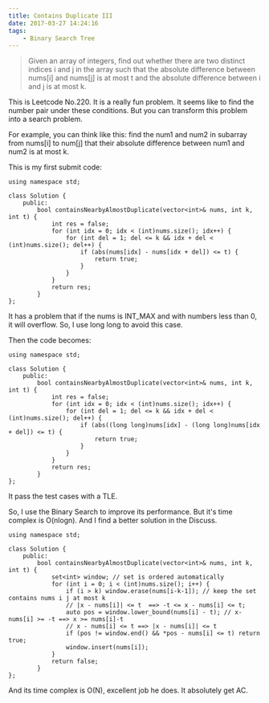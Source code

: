 ```yaml
---
title: Contains Duplicate III
date: 2017-03-27 14:24:16
tags:
    - Binary Search Tree
---
```


> Given an array of integers, find out whether there are two distinct indices i and j in the array such that the absolute difference between nums[i] and nums[j] is at most t and the absolute difference between i and j is at most k.

<!--more-->

This is Leetcode No.220. It is a really fun problem. It seems like to find the number pair under these conditions. But you can transform this problem into a search problem.

For example, you can think like this: find the num1 and num2 in subarray from nums[i] to num[j] that their absolute difference between num1 and num2 is at most k.

This is my first submit code:

```
using namespace std;

class Solution {
    public:
        bool containsNearbyAlmostDuplicate(vector<int>& nums, int k, int t) {
            int res = false;
            for (int idx = 0; idx < (int)nums.size(); idx++) {
                for (int del = 1; del <= k && idx + del < (int)nums.size(); del++) {
                    if (abs(nums[idx] - nums[idx + del]) <= t) {
                        return true;
                    }
                }
            }
            return res;
        }
};
```

It has a problem that if the nums is INT_MAX and with numbers less than 0, it will overflow. So, I use long long to avoid this case.

Then the code becomes:

```
using namespace std;

class Solution {
    public:
        bool containsNearbyAlmostDuplicate(vector<int>& nums, int k, int t) {
            int res = false;
            for (int idx = 0; idx < (int)nums.size(); idx++) {
                for (int del = 1; del <= k && idx + del < (int)nums.size(); del++) {
                    if (abs((long long)nums[idx] - (long long)nums[idx + del]) <= t) {
                        return true;
                    }
                }
            }
            return res;
        }
};
```

It pass the test cases with a TLE.

So, I use the Binary Search to improve its performance. But it's time complex is O(nlogn). And I find a better solution in the Discuss.

```
using namespace std;

class Solution {
    public:
        bool containsNearbyAlmostDuplicate(vector<int>& nums, int k, int t) {
            set<int> window; // set is ordered automatically
            for (int i = 0; i < (int)nums.size(); i++) {
                if (i > k) window.erase(nums[i-k-1]); // keep the set contains nums i j at most k
                // |x - nums[i]| <= t  ==> -t <= x - nums[i] <= t;
                auto pos = window.lower_bound(nums[i] - t); // x-nums[i] >= -t ==> x >= nums[i]-t
                // x - nums[i] <= t ==> |x - nums[i]| <= t
                if (pos != window.end() && *pos - nums[i] <= t) return true;
                window.insert(nums[i]);
            }
            return false;
        }
};
```

And its time complex is O(N), excellent job he does. It absolutely get AC.
